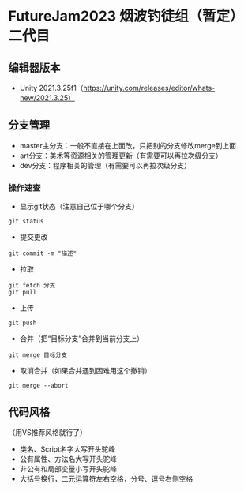 # FutureJam2023 烟波钓徒组（暂定）二代目

## 编辑器版本
+ Unity 2021.3.25f1（https://unity.com/releases/editor/whats-new/2021.3.25）

## 分支管理
+ master主分支：一般不直接在上面改，只把别的分支修改merge到上面
+ art分支：美术等资源相关的管理更新（有需要可以再拉次级分支）
+ dev分支：程序相关的管理（有需要可以再拉次级分支）

### 操作速查
+ 显示git状态（注意自己位于哪个分支）
```
git status
```

+ 提交更改
```
git commit -m "描述"
```

+ 拉取
```
git fetch 分支
git pull
```

+ 上传
```
git push
```

+ 合并（把“目标分支”合并到当前分支上）
```
git merge 目标分支
```

+ 取消合并（如果合并遇到困难用这个撤销）
```
git merge --abort
```



## 代码风格
（用VS推荐风格就行了）
+ 类名、Script名字大写开头驼峰
+ 公有属性、方法名大写开头驼峰
+ 非公有和局部变量小写开头驼峰
+ 大括号换行，二元运算符左右空格，分号、逗号右侧空格